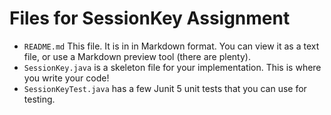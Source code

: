 # Files for SessionKey Assignment

- `README.md` This file. It is in in Markdown format. You can view it as a text file, or use a Markdown preview tool (there are plenty). 
- `SessionKey.java` is a skeleton file for your implementation. This is where you write your code!
- `SessionKeyTest.java` has a few Junit 5 unit tests that you can use for testing. 


